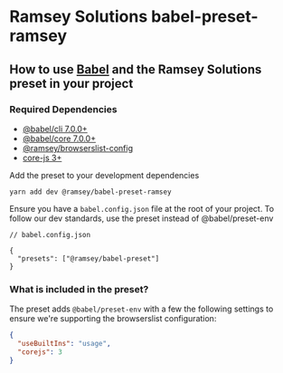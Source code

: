 # Ramsey Solutions babel-preset-ramsey

## How to use [Babel](https://babeljs.io/) and the Ramsey Solutions preset in your project

### Required Dependencies
- [@babel/cli 7.0.0+](https://www.npmjs.com/package/@babel/cli)
- [@babel/core 7.0.0+](https://www.npmjs.com/package/@babel/core)
- [@ramsey/browserslist-config]()
- [core-js 3+](https://www.npmjs.com/package/core-js)

Add the preset to your development dependencies
```
yarn add dev @ramsey/babel-preset-ramsey
```

Ensure you have a `babel.config.json` file at the root of your project.
To follow our dev standards, use the preset instead of @babel/preset-env

```jsonc
// babel.config.json

{
  "presets": ["@ramsey/babel-preset"]
}
```

### What is included in the preset?
The preset adds `@babel/preset-env` with a few the following settings to ensure we're supporting the browserslist configuration:
```json
{
  "useBuiltIns": "usage",
  "corejs": 3
}
```

